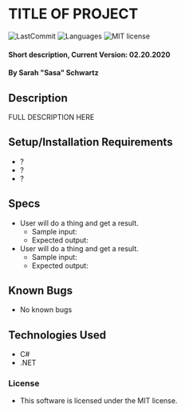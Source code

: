 # TITLE OF PROJECT

![LastCommit](https://img.shields.io/github/last-commit/seschwartz8/ProjectName)
![Languages](https://img.shields.io/github/languages/top/seschwartz8/ProjectName)
![MIT license](https://img.shields.io/badge/License-MIT-orange.svg)

#### Short description, Current Version: 02.20.2020

#### By Sarah "Sasa" Schwartz

## Description

FULL DESCRIPTION HERE

## Setup/Installation Requirements

- ?
- ?
- ?

## Specs

- User will do a thing and get a result.
  - Sample input:
  - Expected output:
- User will do a thing and get a result.
  - Sample input:
  - Expected output:

## Known Bugs

- No known bugs

## Technologies Used

- C#
- .NET

### License

- This software is licensed under the MIT license.
